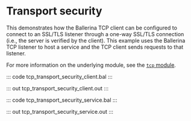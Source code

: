 # Transport security

This demonstrates how the Ballerina TCP client can be configured to connect to an SSL/TLS listener through a one-way SSL/TLS connection (i.e., the server is verified by the client). This example uses the Ballerina TCP listener to host a service and the TCP client sends requests to that listener.

For more information on the underlying module, see the [`tcp` module](https://lib.ballerina.io/ballerina/tcp/latest).

::: code tcp_transport_security_client.bal :::

::: out tcp_transport_security_client.out :::

::: code tcp_transport_security_service.bal :::

::: out tcp_transport_security_service.out :::